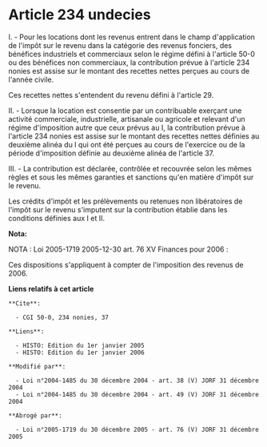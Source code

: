 # Article 234 undecies

I. - Pour les locations dont les revenus entrent dans le champ d'application de l'impôt sur le revenu dans la catégorie des
revenus fonciers, des bénéfices industriels et commerciaux selon le régime défini à l'article 50-0 ou des bénéfices non
commerciaux, la contribution prévue à l'article 234 nonies est assise sur le montant des recettes nettes perçues au cours de
l'année civile.

Ces recettes nettes s'entendent du revenu défini à l'article 29.

II. - Lorsque la location est consentie par un contribuable exerçant une activité commerciale, industrielle, artisanale ou
agricole et relevant d'un régime d'imposition autre que ceux prévus au I, la contribution prévue à l'article 234 nonies est
assise sur le montant des recettes nettes définies au deuxième alinéa du I qui ont été perçues au cours de l'exercice ou de
la période d'imposition définie au deuxième alinéa de l'article 37.

III. - La contribution est déclarée, contrôlée et recouvrée selon les mêmes règles et sous les mêmes garanties et sanctions
qu'en matière d'impôt sur le revenu.

Les crédits d'impôt et les prélèvements ou retenues non libératoires de l'impôt sur le revenu s'imputent sur la contribution
établie dans les conditions définies aux I et II.

**Nota:**

NOTA : Loi 2005-1719 2005-12-30 art. 76 XV Finances pour 2006 :

Ces dispositions s'appliquent à compter de l'imposition des revenus de 2006.

**Liens relatifs à cet article**

	**Cite**:

	  - CGI 50-0, 234 nonies, 37

	**Liens**:

	  - HISTO: Edition du 1er janvier 2005
	  - HISTO: Edition du 1er janvier 2006

	**Modifié par**:

	  - Loi n°2004-1485 du 30 décembre 2004 - art. 38 (V) JORF 31 décembre 2004
	  - Loi n°2004-1485 du 30 décembre 2004 - art. 49 (V) JORF 31 décembre 2004

	**Abrogé par**:

	  - Loi n°2005-1719 du 30 décembre 2005 - art. 76 (V) JORF 31 décembre 2005
